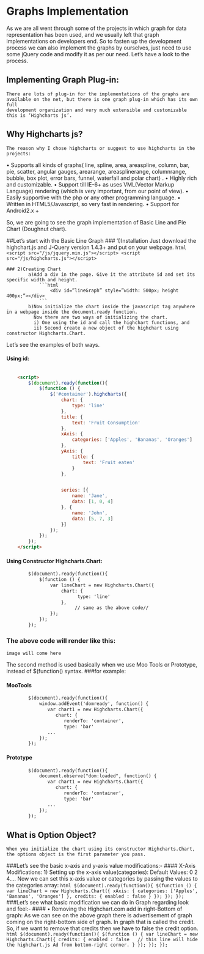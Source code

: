 # Graphs Implementation

As we are all went through some of the projects in which graph for data representation has been used, and we usually left that graph implementations on
developers end. So to fasten up the development process we can also implement the graphs by ourselves,
just need to use some jQuery code and modify it as per our need. Let’s have a look to the process.
## Implementing Graph Plug-in:
	There are lots of plug-in for the implementations of the graphs are available on the net, but there is one graph plug-in which has its own full
	development organization and very much extensible and customizable this is ‘Highcharts js’.

## Why Highcharts js?
    The reason why I chose highcharts or suggest to use highcharts in the projects:
   • Supports all kinds of graphs( line, spline, area, areaspline, column, bar, pie, scatter, angular gauges, arearange, areasplinerange, columnrange, bubble, box plot, error bars, funnel, waterfall and polar chart) .
   • Highly rich and customizable.
   • Support till IE-6+ as uses VML(Vector Markup Language) rendering (which is very important, from our point of view).
   • Easily supportive with the php or any other programming language.
   • Written in HTML5/Javascript, so very fast in rendering.
   • Support for Android2.x +

So, we are going to see the graph implementation of Basic Line and Pie Chart (Doughnut chart).

##Let’s start with the Basic Line Graph
    ### 1)Installation
        Just download the highchart.js and J-Query version 1.4.3+ and put on your webpage.
        ```html
            <script src="/js/jquery.min.js"></script>
          	<script src="/js/highcharts.js"></script>
        ```

    ### 2)Creating Chart
            a)Add a div in the page. Give it the attribute id and set its specific width and height.
                ```html
                    <div id=”lineGraph” style=”width: 500px; height 400px;”></div>
                ```
            b)Now initialize the chart inside the javascript tag anywhere in a webpage inside the document.ready function.
              Now there are two ways of initializing the chart.
              i) One using the id and call the highchart functions, and
              ii) Second create a new object of the highchart using constructor Highcharts.Chart.

Let’s see the examples of both ways.
#### Using id:
```html
	
	<script>
        $(document).ready(function(){
            $(function () {
                $('#container').highcharts({
                    chart: {
                        type: 'line'
                    },
                    title: {
                        text: 'Fruit Consumption'
                    },
                    xAxis: {
                        categories: ['Apples', 'Bananas', 'Oranges']
                    },
                    yAxis: {
                        title: {
                            text: 'Fruit eaten'
                        }
                    },


                    series: [{
                        name: 'Jane',
                        data: [1, 0, 4]
                    }, {
                        name: 'John',
                        data: [5, 7, 3]
                    }]
                });
            });
        });
	</script>
```
#### Using Constructor Highcharts.Chart:
```html
        $(document).ready(function(){
            $(function () {
                var lineChart = new Highcharts.Chart({
                    chart: {
                          type: 'line'
                    },
                         // same as the above code//
                });
            });
        });
```

### The above code will render like this:
    image will come here

The second method is used basically when we use Moo Tools or Prototype, instead of $(function() syntax.
###for example:
#### MooTools
```html
        $(document).ready(function(){
            window.addEvent('domready', function() {
               var chart1 = new Highcharts.Chart({
                  chart: {
                     renderTo: 'container',
                     type: 'bar'
               ...
            });
        });
```
#### Prototype
```html
        $(document).ready(function(){
            document.observe("dom:loaded", function() {
               var chart1 = new Highcharts.Chart({
                  chart: {
                     renderTo: 'container',
                     type: 'bar'
               ...
            });
        });
```

## What is Option Object?
    When you initialize the chart using its constructor Highcharts.Chart, the options object is the first parameter you pass.

###Let’s see the basic x-axis and y-axis value modifications:-
    #### X-Axis Modifications:
            1) Setting up the x-axis value(categories):
                Default Values: 0 2 4….
                Now we can set this x-axis value or categories by passing the values to the categories array:
                ```html
                        $(document).ready(function(){
                            $(function () {
                                var lineChart = new Highcharts.Chart({
                                 xAxis: {
                                                categories: ['Apples', 'Bananas', 'Oranges']
                                            },
                                  credits: {
                                            enabled : false
                                   }
                                });
                            });
                        });
                ```
###Let’s see what basic modification we can do in Graph regarding look and feel:-
    #### • Removing the Highchart.com add in right-Bottom of graph:
           As we can see on the above graph there is advertisement of graph coming on the right-bottom side of graph.
           In graph that is called the credit. So, if we want to remove that credits then we have to false the credit option.
            ```html
                $(document).ready(function(){
                    $(function () {
                        var lineChart = new Highcharts.Chart({
                           credits: {
                                    enabled : false   // this line will hide the highchart.js Ad from bottom-right corner.
                           }
                        });
                    });
                });
            ```
